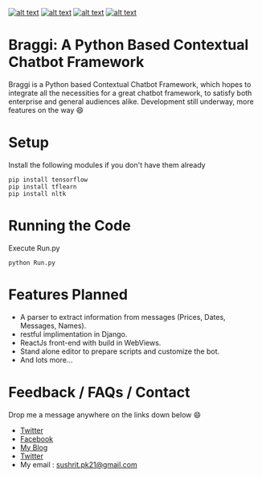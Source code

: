 <!-- Please don't remove this: Grab your social icons from https://github.com/carlsednaoui/gitsocial -->

<!-- display the social media buttons in your README -->

[![alt text][1.1]][1]
[![alt text][2.1]][2]
[![alt text][3.1]][3]
[![alt text][6.1]][6]


<!-- links to social media icons -->
<!-- no need to change these -->

<!-- icons with padding -->

[1.1]: http://i.imgur.com/tXSoThF.png (twitter icon with padding)
[2.1]: http://i.imgur.com/P3YfQoD.png (facebook icon with padding)
[3.1]: http://i.imgur.com/yCsTjba.png (google plus icon with padding)
[6.1]: http://i.imgur.com/0o48UoR.png (github icon with padding)

<!-- icons without padding -->

[1.2]: http://i.imgur.com/wWzX9uB.png (twitter icon without padding)
[2.2]: http://i.imgur.com/fep1WsG.png (facebook icon without padding)
[3.2]: http://i.imgur.com/VlgBKQ9.png (google plus icon without padding)
[6.2]: http://i.imgur.com/9I6NRUm.png (github icon without padding)


<!-- links to your social media accounts -->
<!-- update these accordingly -->

[1]: https://twitter.com/Sushrit_Lawliet
[2]: https://www.facebook.com/SushritLawliet/
[3]: https://sushritpasupuleti.blogspot.com
[6]: https://github.com/SushritPasupuleti

<!-- Please don't remove this: Grab your social icons from https://github.com/carlsednaoui/gitsocial -->
# Braggi: A Python Based Contextual Chatbot Framework
Braggi is a Python based Contextual Chatbot Framework, which hopes to integrate all the necessities for a great chatbot framework, to satisfy both enterprise and general audiences alike. Development still underway, more features on the way 😄

# Setup
Install the following modules if you don't have them already
```shell
pip install tensorflow
pip install tflearn
pip install nltk
```

# Running the Code
Execute Run.py
```shell
python Run.py
```
# Features Planned
* A parser to extract information from messages (Prices, Dates, Messages, Names).
* restful implimentation in Django.
* ReactJs front-end with build in WebViews.
* Stand alone editor to prepare scripts and customize the bot.
* And lots more...

# Feedback / FAQs / Contact
Drop me a message anywhere on the links down below 😄

* [Twitter](https://twitter.com/Sushrit_Lawliet)
* [Facebook](https://www.facebook.com/SushritLawliet/)
* [My Blog](https://sushritpasupuleti.blogspot.com)
* [Twitter](https://github.com/SushritPasupuleti)
* My email : [sushrit.pk21@gmail.com](mailto:sushrit.pk21@gmail.com)
